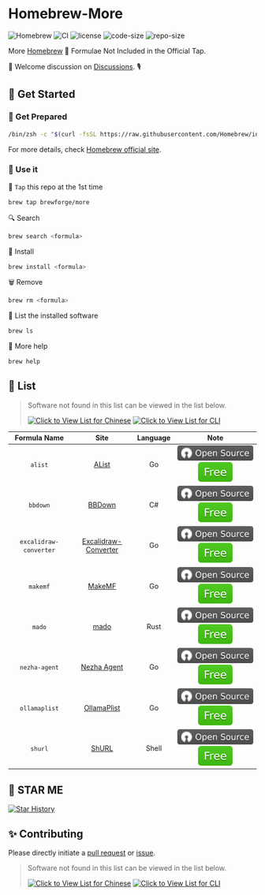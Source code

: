 # Homebrew-More

![Homebrew](https://img.shields.io/badge/-Homebrew-FBB040?labelColor=555555&logoColor=FFFFFF&logo=homebrew) ![CI](https://github.com/Brewforge/homebrew-more/actions/workflows/schedule.yml/badge.svg) ![license](https://img.shields.io/github/license/Brewforge/homebrew-more) ![code-size](https://img.shields.io/github/languages/code-size/Brewforge/homebrew-more) ![repo-size](https://img.shields.io/github/repo-size/Brewforge/homebrew-more)

More [Homebrew](https://github.com/Homebrew/brew) 🍺 Formulae Not Included in the Official Tap.

👏 Welcome discussion on [Discussions](https://github.com/orgs/Brewforge/discussions). 🎙️

## 🍺 Get Started

### 🏃 Get Prepared

```sh
/bin/zsh -c "$(curl -fsSL https://raw.githubusercontent.com/Homebrew/install/master/install.sh)"
```

For more details, check [Homebrew official site](https://brew.sh/).

### 🚀 Use it

🚰 `Tap` this repo at the 1st time

```bash
brew tap brewforge/more
```

🔍 Search

```sh
brew search <formula>
```

🛒 Install

```sh
brew install <formula>
```

🗑️ Remove

```sh
brew rm <formula>
```

🧾 List the installed software

```sh
brew ls
```

🙏 More help

```sh
brew help
```

## 📝 List

> Software not found in this list can be viewed in the list below.
>
> [![Click to View List for Chinese](https://img.shields.io/badge/List_for_Chinese-red?style=for-the-badge&logo=homebrew&label=Click%20to%20view)](https://github.com/Brewforge/homebrew-chinese)
> [![Click to View List for CLI](https://img.shields.io/badge/List_for_Global-red?style=for-the-badge&logo=homebrew&label=Click%20to%20view)](https://github.com/Brewforge/homebrew-extras)

|      Formula Name      |                                  Site                                   | Language |                 Note                 |
| :--------------------: | :---------------------------------------------------------------------: | :------: | :----------------------------------: |
|        `alist`         |                     [AList](https://alist.nn.ci/zh)                     |    Go    | ![a](assets/a.svg)![1](assets/1.svg) |
|        `bbdown`        |               [BBDown](https://github.com/nilaoda/BBDown)               |    C#    | ![a](assets/a.svg)![1](assets/1.svg) |
| `excalidraw-converter` | [Excalidraw-Converter](https://github.com/sindrel/excalidraw-converter) |    Go    | ![a](assets/a.svg)![1](assets/1.svg) |
|        `makemf`        |                [MakeMF](https://github.com/Mrered/Gobin)                |    Go    | ![a](assets/a.svg)![1](assets/1.svg) |
|         `mado`         |                 [mado](https://github.com/akiomik/mado)                 |   Rust   | ![a](assets/a.svg)![1](assets/1.svg) |
|     `nezha-agent`      |             [Nezha Agent](https://github.com/nezhahq/agent)             |    Go    | ![a](assets/a.svg)![1](assets/1.svg) |
|     `ollamaplist`      |             [OllamaPlist](https://github.com/Mrered/Gobin)              |    Go    | ![a](assets/a.svg)![1](assets/1.svg) |
|        `shurl`         |               [ShURL](https://github.com/Mrered/yourlsh)                |  Shell   | ![a](assets/a.svg)![1](assets/1.svg) |

## 🌟 STAR ME

[![Star History](https://starchart.cc/Brewforge/homebrew-more.svg?variant=adaptive)](https://starchart.cc/Brewforge/homebrew-more)

## ✨ Contributing

Please directly initiate a [pull request](https://github.com/Brewforge/homebrew-more/compare) or [issue](https://github.com/Brewforge/homebrew-more/issues/new/choose).

<!-- ## ❤️ Sponsors -->

> Software not found in this list can be viewed in the list below.
>
> [![Click to View List for Chinese](https://img.shields.io/badge/List_for_Chinese-red?style=for-the-badge&logo=homebrew&label=Click%20to%20view)](https://github.com/Brewforge/homebrew-chinese)
> [![Click to View List for CLI](https://img.shields.io/badge/List_for_Global-red?style=for-the-badge&logo=homebrew&label=Click%20to%20view)](https://github.com/Brewforge/homebrew-extras)
